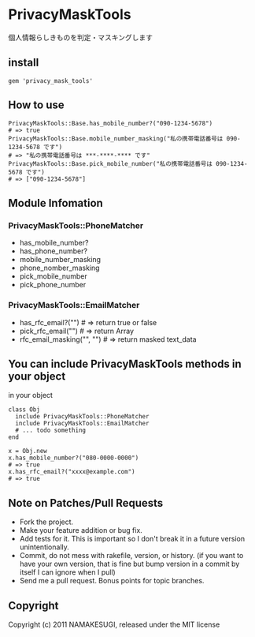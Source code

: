 # PrivacyMaskTools

個人情報らしきものを判定・マスキングします

## install

<pre><code>gem 'privacy_mask_tools'</code></pre>

## How to use

<pre><code>PrivacyMaskTools::Base.has_mobile_number?("090-1234-5678")
# => true
PrivacyMaskTools::Base.mobile_number_masking("私の携帯電話番号は 090-1234-5678 です")
# => "私の携帯電話番号は ***-****-**** です"
PrivacyMaskTools::Base.pick_mobile_number("私の携帯電話番号は 090-1234-5678 です")
# => ["090-1234-5678"]
</code></pre>

## Module Infomation

### PrivacyMaskTools::PhoneMatcher

* has_mobile_number?
* has_phone_number?
* mobile_number_masking
* phone_nomber_masking
* pick_mobile_number
* pick_phone_number

### PrivacyMaskTools::EmailMatcher

* has_rfc_email?("<text data>") # => return true or false
* pick_rfc_email("<text data>") # => return Array
* rfc_email_masking("<text data>", "<masking words>") # => return masked text_data

## You can include PrivacyMaskTools methods in your object

in your object
<pre><code>class Obj
  include PrivacyMaskTools::PhoneMatcher
  include PrivacyMaskTools::EmailMatcher
  # ... todo something
end</code></pre>

<pre><code>x = Obj.new
x.has_mobile_number?("080-0000-0000")
# => true
x.has_rfc_email?("xxxx@example.com")
# => true</code></pre>

## Note on Patches/Pull Requests

* Fork the project.
* Make your feature addition or bug fix.
* Add tests for it. This is important so I don't break it in a
  future version unintentionally.
* Commit, do not mess with rakefile, version, or history.
  (if you want to have your own version, that is fine but bump version in a commit by itself I can ignore when I pull)
* Send me a pull request. Bonus points for topic branches.

## Copyright

Copyright (c) 2011 NAMAKESUGI, released under the MIT license

